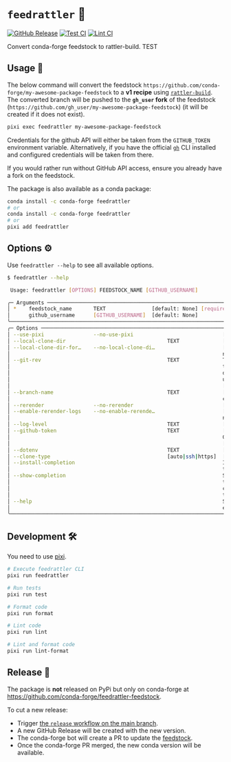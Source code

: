 # `feedrattler` 🐍

[release-badge]: https://img.shields.io/github/v/release/hadim/feedrattler?logo=github
[test-badge]: https://github.com/hadim/feedrattler/actions/workflows/test.yml/badge.svg?branch=main
[lint-badge]: https://github.com/hadim/feedrattler/actions/workflows/lint.yml/badge.svg?branch=main

[![GitHub Release][release-badge]](https://github.com/hadim/feedrattler/releases)
[![Test CI][test-badge]](https://github.com/hadim/feedrattler/actions/workflows/test.yml)
[![Lint CI][lint-badge]](https://github.com/hadim/feedrattler/actions/workflows/lint.yml)

Convert conda-forge feedstock to rattler-build. TEST

## Usage 🚀

The below command will convert the feedstock `https://github.com/conda-forge/my-awesome-package-feedstock` to a **v1 recipe** using [`rattler-build`](https://rattler.build). The converted branch will be pushed to the **`gh_user` fork** of the feedstock (`https://github.com/gh_user/my-awesome-package-feedstock`) (it will be created if it does not exist).

```bash
pixi exec feedrattler my-awesome-package-feedstock
```

Credentials for the github API will either be taken from the `GITHUB_TOKEN` environment variable.
Alternatively, if you have the official [`gh`](https://cli.github.com/) CLI installed and configured credentials will be taken from there.

If you would rather run without GitHub API access, ensure you already have a fork on the feedstock.

The package is also available as a conda package:

```bash
conda install -c conda-forge feedrattler
# or
conda install -c conda-forge feedrattler
# or
pixi add feedrattler
```

## Options ⚙️

Use `feedrattler --help` to see all available options.

```bash
$ feedrattler --help

 Usage: feedrattler [OPTIONS] FEEDSTOCK_NAME [GITHUB_USERNAME]

╭─ Arguments ────────────────────────────────────────────────────────────────────────────────╮
│ *    feedstock_name       TEXT               [default: None] [required]                    │
│      github_username      [GITHUB_USERNAME]  [default: None]                               │
╰────────────────────────────────────────────────────────────────────────────────────────────╯
╭─ Options ──────────────────────────────────────────────────────────────────────────────────╮
│ --use-pixi                --no-use-pixi                             [default: use-pixi]    │
│ --local-clone-dir                                 TEXT              [default: None]        │
│ --local-clone-dir-for…    --no-local-clone-di…                      [default:              │
│                                                                     no-local-clone-dir-fo… │
│ --git-rev                                         TEXT              The git SHA to clone   │
│                                                                     the feedstock. The     │
│                                                                     default branch HEAD is │
│                                                                     used when None.        │
│                                                                     [default: None]        │
│ --branch-name                                     TEXT              [default:              │
│                                                                     convert_feedstock_to_… │
│ --rerender                --no-rerender                             [default: rerender]    │
│ --enable-rerender-logs    --no-enable-rerende…                      [default:              │
│                                                                     no-enable-rerender-lo… │
│ --log-level                                       TEXT              [default: INFO]        │
│ --github-token                                    TEXT              [env var:              │
│                                                                     GITHUB_TOKEN]          │
│                                                                     [default: None]        │
│ --dotenv                                          TEXT              [default: None]        │
│ --clone-type                                      [auto|ssh|https]  [default: auto]        │
│ --install-completion                                                Install completion for │
│                                                                     the current shell.     │
│ --show-completion                                                   Show completion for    │
│                                                                     the current shell, to  │
│                                                                     copy it or customize   │
│                                                                     the installation.      │
│ --help                                                              Show this message and  │
│                                                                     exit.                  │
╰────────────────────────────────────────────────────────────────────────────────────────────╯
```

## Development 🛠️

You need to use [pixi](https://pixi.sh).

```bash
# Execute feedrattler CLI
pixi run feedrattler

# Run tests
pixi run test

# Format code
pixi run format

# Lint code
pixi run lint

# Lint and format code
pixi run lint-format
```

## Release 🚢

The package is **not** released on PyPi but only on conda-forge at <https://github.com/conda-forge/feedrattler-feedstock>.

To cut a new release:

- Trigger [the `release` workflow on the main branch](https://github.com/hadim/feedrattler/actions/workflows/release.yaml).
- A new GitHub Release will be created with the new version.
- The conda-forge bot will create a PR to update the [feedstock](https://github.com/conda-forge/feedrattler-feedstock).
- Once the conda-forge PR merged, the new conda version will be available.
